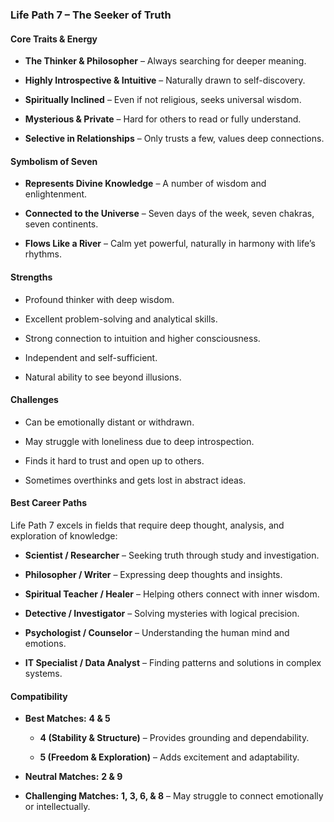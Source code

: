 

### **Life Path 7 – The Seeker of Truth**

#### **Core Traits & Energy**

- **The Thinker & Philosopher** – Always searching for deeper meaning.
    
- **Highly Introspective & Intuitive** – Naturally drawn to self-discovery.
    
- **Spiritually Inclined** – Even if not religious, seeks universal wisdom.
    
- **Mysterious & Private** – Hard for others to read or fully understand.
    
- **Selective in Relationships** – Only trusts a few, values deep connections.
    

#### **Symbolism of Seven**

- **Represents Divine Knowledge** – A number of wisdom and enlightenment.
    
- **Connected to the Universe** – Seven days of the week, seven chakras, seven continents.
    
- **Flows Like a River** – Calm yet powerful, naturally in harmony with life’s rhythms.
    

#### **Strengths**

- Profound thinker with deep wisdom.
    
- Excellent problem-solving and analytical skills.
    
- Strong connection to intuition and higher consciousness.
    
- Independent and self-sufficient.
    
- Natural ability to see beyond illusions.
    

#### **Challenges**

- Can be emotionally distant or withdrawn.
    
- May struggle with loneliness due to deep introspection.
    
- Finds it hard to trust and open up to others.
    
- Sometimes overthinks and gets lost in abstract ideas.
    

#### **Best Career Paths**

Life Path 7 excels in fields that require deep thought, analysis, and exploration of knowledge:

- **Scientist / Researcher** – Seeking truth through study and investigation.
    
- **Philosopher / Writer** – Expressing deep thoughts and insights.
    
- **Spiritual Teacher / Healer** – Helping others connect with inner wisdom.
    
- **Detective / Investigator** – Solving mysteries with logical precision.
    
- **Psychologist / Counselor** – Understanding the human mind and emotions.
    
- **IT Specialist / Data Analyst** – Finding patterns and solutions in complex systems.
    

#### **Compatibility**

- **Best Matches:** **4 & 5**
    
    - **4 (Stability & Structure)** – Provides grounding and dependability.
        
    - **5 (Freedom & Exploration)** – Adds excitement and adaptability.
        
- **Neutral Matches:** **2 & 9**
    
- **Challenging Matches:** **1, 3, 6, & 8** – May struggle to connect emotionally or intellectually.
